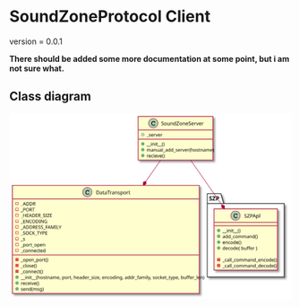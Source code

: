 
<!-- 
To compile puml use: (Assuming plantuml you are in the directory)
plantuml.jar -tsvg readme.md -o diagrams
-->

# SoundZoneProtocol Client


version = 0.0.1

**There should be added some more documentation at some point, but i am not sure what.**


## Class diagram

<!--
```
@startuml class_diagram

SoundZoneServer --* DataTransport

package "SZP" {
    SoundZoneServer --* SZPApl
}


class SoundZoneServer {
    + _server

    + __init__()
    + manual_add_server(hostname)
    + recieve()
}

class SZPApl {
    + __init__()
    + add_command()
    + encode()
    + decode( buffer )

    - _call_command_encode()
    - _call_command_decode()
}

class DataTransport {
    - _ADDR
    - _PORT
    - _HEADER_SIZE
    - _ENCODING
    - _ADDRESS_FAMILY
    - _SOCK_TYPE
    - _s
    - _port_open
    - _connected

    - _open_port()
    - _close()
    - _connect()
    + __init__(hostname, port, header_size, encoding, addr_family, socket_type, buffer_len)
    + receive()
    + send(msg)

}

@enduml
```
-->

![](diagrams/class_diagram.svg)